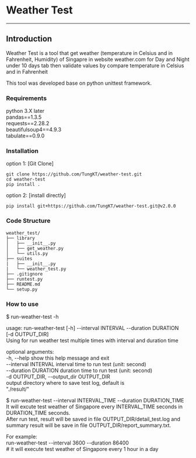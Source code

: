 # Weather Test

---

## Introduction

Weather Test is a tool that get weather (temperature in Celsius and in Fahrenheit, Humidity) of Singapre
in website weather.com for Day and Night under 10 days tab then validate values by compare temperature in Celsius and in Fahrenheit

This tool was developed base on python unittest framework.


### Requirements

python 3.X later  
pandas==1.3.5  
requests==2.28.2  
beautifulsoup4==4.9.3  
tabulate==0.9.0  


### Installation

option 1: [Git Clone]  

    git clone https://github.com/TungKT/weather-test.git  
    cd weather-test  
    pip install . 

option 2: [install directly]  

    pip install git+https://github.com/TungKT/weather-test.git@v2.0.0  

### Code Structure

    weather_test/
    ├── library
    │   ├── __init__.py
    │   ├── get_weather.py
    │   └── utils.py
    ├── suites
    |   ├── __init__.py
    |   └── weather_test.py
    ├── .gitignore
    ├── runtest.py
    ├── README.md
    └── setup.py

### How to use

$ run-weather-test -h  

usage: run-weather-test [-h] --interval INTERVAL --duration DURATION  
                        [-d OUTPUT_DIR]  
Using for run weather test multiple times with interval and duration time  

optional arguments:  
  -h, --help            show this help message and exit  
  --interval INTERVAL   interval time to run test (unit: second)  
  --duration DURATION   duration time to run test (unit: second)  
  -d OUTPUT_DIR, --output_dir OUTPUT_DIR  
                        output directory where to save test log, default is  
                        "./result/"  

$ run-weather-test --interval INTERVAL_TIME --duration DURATION_TIME  
It will excute test weather of Singapore every INTERVAL_TIME seconds in DURATION_TIME seconds.  
After run test, result will be saved in file OUTPUT_DIR/detail_test.log and summary result will be save in file OUTPUT_DIR/report_summary.txt.  

For example:  
    run-weather-test --interval 3600 --duration 86400  
    # it will execute test weather of Singapore every 1 hour in a day  
